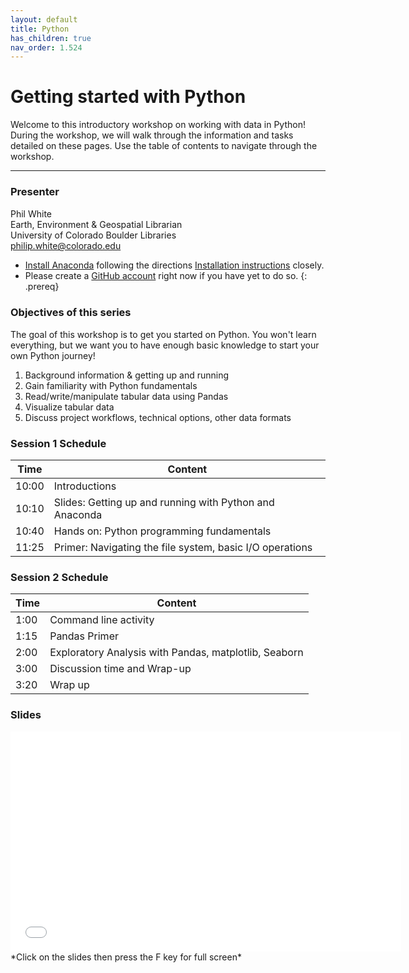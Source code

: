 ```yaml
---
layout: default
title: Python
has_children: true
nav_order: 1.524
---
```



# Getting started with Python

Welcome to this introductory workshop on working with data in Python! During the workshop, we will walk through the information and tasks detailed on these pages. Use the table of contents to navigate through the workshop.

____
### Presenter
Phil White <a href='https://github.com/whitephil' target='_blank'><img src='../content/img/GitHub-Mark-custom.svg' style='width:15px; padding:0; border:none !important;'></a>  
Earth, Environment & Geospatial Librarian  
University of Colorado Boulder Libraries  
[philip.white@colorado.edu](mailto:philip.white@colorado.edu)

- [Install Anaconda](https://docs.anaconda.com/anaconda/install/) following the directions [Installation instructions](data-analysis-in-python/Installation) closely.
- Please create a [GitHub account](https://github.com/) right now if you have yet to do so.
{: .prereq}

### Objectives of this series
The goal of this workshop is to get you started on Python. You won't learn everything, but we want you to have enough basic knowledge to start your own Python journey!  
1. Background information & getting up and running
2. Gain familiarity with Python fundamentals
3. Read/write/manipulate tabular data using Pandas
4. Visualize tabular data
5. Discuss project workflows, technical options, other data formats


### Session 1 Schedule

| Time | Content
| --- | ---
| 10:00 | Introductions
| 10:10 | Slides: Getting up and running with Python and Anaconda
| 10:40 | Hands on: Python programming fundamentals
| 11:25 | Primer: Navigating the file system, basic I/O operations

### Session 2 Schedule

| Time | Content
| --- | ---
| 1:00 | Command line activity
| 1:15 | Pandas Primer
| 2:00 | Exploratory Analysis with Pandas, matplotlib, Seaborn 
| 3:00 | Discussion time and Wrap-up
| 3:20 | Wrap up


### Slides  
<iframe width="625" height="352" frameborder="0" marginheight="0" marginwidth="0" src="../slides/Python_Intro.html"></iframe> *Click on the slides then press the F key for full screen*